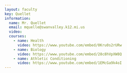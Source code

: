 ```yaml
---
layout: faculty
key: Quellet
information:
  name: Mr. Quellet
  email: mquelle@swanvalley.k12.mi.us   
  video: 
  courses:
    - name: Health
      video: https://www.youtube.com/embed/0Kru0s2rURw
    - name: Biology
      video: https://www.youtube.com/embed/28c8hVpXW8Q
    - name: Athletic Conditioning
      video: https://www.youtube.com/embed/1EMcGa9k4oI
---
```

